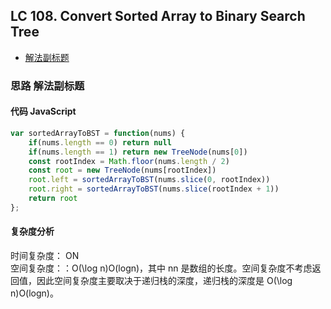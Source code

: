 ## LC 108. Convert Sorted Array to Binary Search Tree

- [解法副标题](#思路-解法副标题)

### 思路 解法副标题

#### 代码 JavaScript

```JavaScript
var sortedArrayToBST = function(nums) {
    if(nums.length == 0) return null
    if(nums.length == 1) return new TreeNode(nums[0])
    const rootIndex = Math.floor(nums.length / 2)
    const root = new TreeNode(nums[rootIndex])
    root.left = sortedArrayToBST(nums.slice(0, rootIndex))
    root.right = sortedArrayToBST(nums.slice(rootIndex + 1))
    return root
};

```

#### 复杂度分析
时间复杂度： ON</br>
空间复杂度：：O(\log n)O(logn)，其中 nn 是数组的长度。空间复杂度不考虑返回值，因此空间复杂度主要取决于递归栈的深度，递归栈的深度是 O(\log n)O(logn)。